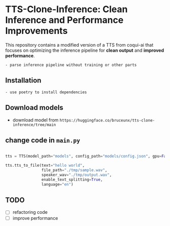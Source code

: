 # TTS-Clone-Inference: Clean Inference and Performance Improvements

This repository contains a modified version of a TTS from coqui-ai that focuses on optimizing the inference pipeline for **clean output** and **improved performance**.

    - parse inference pipeline without training or other parts

## Installation

    - use poetry to install dependencies

## Download models

- download model from `https://huggingface.co/bruceunx/tts-clone-inference/tree/main`

## change code in `main.py`

```python

tts = TTS(model_path="models", config_path="models/config.json", gpu=False)

tts.tts_to_file(text="hello world",
                file_path="./tmp/sample.wav",
                speaker_wav="./tmp/output.wav",
                enable_text_splitting=True,
                language="en")

```

## TODO

- [ ] refactoring code
- [ ] improve performance
